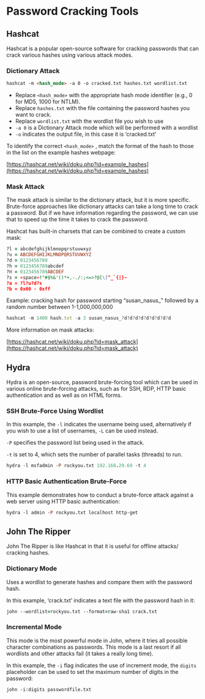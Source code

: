 # Password Cracking Tools

## Hashcat

Hashcat is a popular open-source software for cracking passwords that can crack various hashes using various attack modes. 

### Dictionary Attack

```markdown
hashcat -m <hash_mode> -a 0 -o cracked.txt hashes.txt wordlist.txt
```

- Replace `<hash_mode>` with the appropriate hash mode identifier (e.g., 0 for MD5, 1000 for NTLM).
- Replace `hashes.txt` with the file containing the password hashes you want to crack.
- Replace `wordlist.txt`  with the wordlist file you wish to use
- `-a 0`  is a Dictionary Attack mode which will be performed with a wordlist
- `-o`  indicates the output file, in this case it is ‘cracked.txt’

To identify the correct `<hash_mode>` , match the format of the hash to those in the list on the example hashes webpage:

[https://hashcat.net/wiki/doku.php?id=example_hashes](https://hashcat.net/wiki/doku.php?id=example_hashes)

### Mask Attack

The mask attack is similar to the dictionary attack, but it is more specific. Brute-force approaches like dictionary attacks can take a long time to crack a password. But if we have information regarding the password, we can use that to speed up the time it takes to crack the password.

Hashcat has built-in charsets that can be combined to create a custom mask:

```prolog
?l = abcdefghijklmnopqrstuvwxyz
?u = ABCDEFGHIJKLMNOPQRSTUVWXYZ
?d = 0123456789
?h = 0123456789abcdef
?H = 0123456789ABCDEF
?s = «space»!"#$%&'()*+,-./:;<=>?@[\]^_`{|}~
?a = ?l?u?d?s
?b = 0x00 - 0xff
```

Example: cracking hash for password starting “susan_nasus_” followed by a random number between 1-1,000,000,000

```jsx
hashcat -m 1400 hash.txt -a 3 susan_nasus_?d?d?d?d?d?d?d?d?d
```

More information on mask attacks:

[https://hashcat.net/wiki/doku.php?id=mask_attack](https://hashcat.net/wiki/doku.php?id=mask_attack)

## Hydra

Hydra is an open-source, password brute-forcing tool which can be used in various online brute-forcing attacks, such as for SSH, RDP, HTTP basic authentication and as well as on HTML forms.

### SSH Brute-Force Using Wordlist

In this example, the `-l` indicates the username being used, alternatively if you wish to use a list of usernames, `-L` can be used instead. 

`-P`  specifies the password list being used in the attack.

`-t`  is set to 4, which sets the number of parallel tasks (threads) to run.

```prolog
hydra -l msfadmin -P rockyou.txt 192.168.29.69 -t 4
```

### HTTP Basic Authentication Brute-Force

This example demonstrates how to conduct a brute-force attack against a web server using HTTP basic authentication:

```prolog
hydra -l admin -P rockyou.txt localhost http-get
```

## John The Ripper

John The Ripper is like Hashcat in that it is useful for offline attacks/ cracking hashes. 

### Dictionary Mode

Uses a wordlist to generate hashes and compare them with the password hash.

In this example, ‘crack.txt’ indicates a text file with the password hash in it:

```prolog
john --wordlist=rockyou.txt --format=raw-sha1 crack.txt
```

### Incremental Mode

This mode is the most powerful mode in John, where it tries all possible character combinations as passwords. This mode is a last resort if all wordlists and other attacks fail (it takes a really long time).

In this example, the `-i`  flag indicates the use of increment mode, the `digits`  placeholder can be used to set the maximum number of digits in the password:

```prolog
john -i:digits passwordfile.txt
```